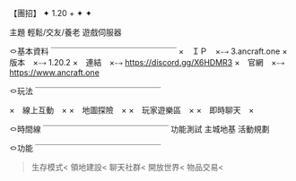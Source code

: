 【團招】  ✦ 1.20 + ✦  ✦



主題
輕鬆/交友/養老 遊戲伺服器

㇣基本資料
￣￣￣￣￣￣￣￣￣￣￣￣￣￣￣￣
×　ＩＰ　×⤍ 3.ancraft.one
×　版本　×⤍ 1.20.2
×　連結　×⤍ https://discord.gg/X6HDMR3
×　官網　×⤍ https://www.ancraft.one





㇣玩法
￣￣￣￣￣￣￣￣￣￣￣￣￣￣￣￣

×　線上互動　×
×　地圖探險　×
×　玩家遊樂區　×
×　即時聊天　×



㇣時間線
￣￣￣￣￣￣￣￣￣￣￣￣￣￣￣￣
功能測試
主城地基
活動規劃



㇣功能
￣￣￣￣￣￣￣￣￣￣￣￣￣￣￣￣
>生存模式<
>領地建設<
>聊天社群<
>開放世界<
>物品交易<



